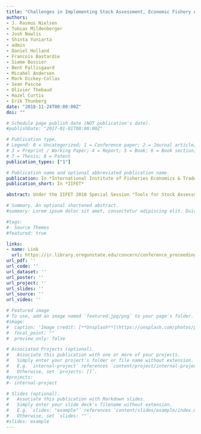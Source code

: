 ```yaml
---
title: "Challenges in Implementing Stock Assessment, Economic Fishery Analysis, and Risk Assessment for Sustainable Management Strategies of Data Poor Stocks"
authors:
- J. Rasmus Nielsen
- Tobias Mildenberger
- Josh Nowlis
- Shinta Yuniarta
- admin
- Daniel Holland
- Francois Bastardie
- Sieme Bossier
- Bent Pallisgaard
- Micahel Andersen
- Mark Dickey-Collas
- Sean Pascoe
- Olivier Thebaud
- Hazel Curtis
- Erik Thunberg
date: "2018-11-24T00:00:00Z"
doi: ""

# Schedule page publish date (NOT publication's date).
#publishDate: "2017-01-01T00:00:00Z"

# Publication type.
# Legend: 0 = Uncategorized; 1 = Conference paper; 2 = Journal article;
# 3 = Preprint / Working Paper; 4 = Report; 5 = Book; 6 = Book section;
# 7 = Thesis; 8 = Patent
publication_types: ["1"]

# Publication name and optional abbreviated publication name.
publication: In *International Institute of Fisheries Economics & Trade*
publication_short: In *IIFET*

abstract: Under the IIFET 2018 Special Session "Tools for Stock Assessment, Economic Fishery Analysis, and Risk Assessment for Sustainable Management Strategies of Data Poor Stocks in Mixed, Small Scale and Indigenous Fisheries" a number of stakeholder presentations addressed the current status, challenges, needs and future perspectives for implementation of management and ecological / economic assessment of data poor fish stocks and fisheries in management advice. This covers methods, simulation models and management strategy evaluation (MSE) tools to conduct assessment and evaluate economic efficiency and risks in exploiting data poor stocks caught in mixed, small scale, and indigenous fisheries. Particular focus is on accessibility of models and their development to ensure widespread and open access availability, user-friendly model operation, and efficient widespread adoption and implementation of those by scientists, stakeholders, and managers. Additional focus is on the data requirements for those models. Finally, the aim of the session was to discuss the best possible way to link economic assessments, risk assessment and MSE with biological (ecological) assessment of stock status according to sustainable harvest levels in those data limited situations and systems to provide robust assessment and advice - and maybe even integrated ecological-economic advice?

# Summary. An optional shortened abstract.
#summary: Lorem ipsum dolor sit amet, consectetur adipiscing elit. Duis posuere tellus ac #convallis placerat. Proin tincidunt magna sed ex sollicitudin condimentum.

#tags:
#- Source Themes
#featured: true

links:
- name: Link
  url: https://ir.library.oregonstate.edu/concern/conference_proceedings_or_journals/k643b6739
url_pdf: ''
url_code: ''
url_dataset: ''
url_poster: ''
url_project: ''
url_slides: ''
url_source: ''
url_video: ''

# Featured image
# To use, add an image named `featured.jpg/png` to your page's folder. 
#image:
#  caption: 'Image credit: [**Unsplash**](https://unsplash.com/photos/pLCdAaMFLTE)'
#  focal_point: ""
#  preview_only: false

# Associated Projects (optional).
#   Associate this publication with one or more of your projects.
#   Simply enter your project's folder or file name without extension.
#   E.g. `internal-project` references `content/project/internal-project/index.md`.
#   Otherwise, set `projects: []`.
#projects:
#- internal-project

# Slides (optional).
#   Associate this publication with Markdown slides.
#   Simply enter your slide deck's filename without extension.
#   E.g. `slides: "example"` references `content/slides/example/index.md`.
#   Otherwise, set `slides: ""`.
#slides: example
---
```



